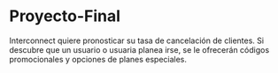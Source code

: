 # Proyecto-Final
Interconnect quiere pronosticar su tasa de cancelación de clientes. Si descubre que un usuario o usuaria planea irse, se le ofrecerán códigos promocionales y opciones de planes especiales.
